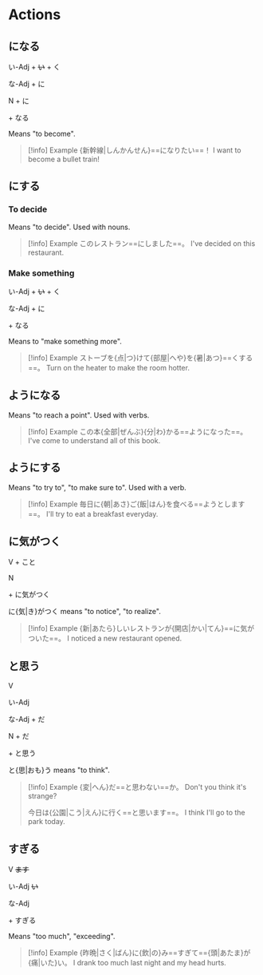 # Actions

## になる

<div class="usage">
<div class="left">
	<p><span class="box">い-Adj + <strike>い</strike> + く</span></p>
	<p><span class="box">な-Adj + に</span></p>
	<p><span class="box">N + に</span></p>
</div>
	<p class="right">+ なる</p>
</div>

Means "to become".

> [!info] Example
> {新幹線|しんかんせん}==になりたい==！
> I want to become a bullet train!

## にする

### To decide

Means "to decide".
Used with nouns.

> [!info] Example
> このレストラン==にしました==。
> I've decided on this restaurant.

### Make something

<div class="usage">
<div class="left">
	<p><span class="box">い-Adj + <strike>い</strike> + く</span></p>
	<p><span class="box">な-Adj + に</span></p>
</div>
	<p class="right">+ なる</p>
</div>

Means to "make something more".

> [!info] Example
> ストーブを{点|つ}けて{部屋|へや}を{暑|あつ}==くする==。
> Turn on the heater to make the room hotter.

## ようになる

Means "to reach a point". Used with verbs.

> [!info] Example
> この本{全部|ぜんぶ}{分|わ}かる==ようになった==。
> I've come to understand all of this book.

## ようにする

Means "to try to", "to make sure to".
Used with a verb.

> [!info] Example
> 毎日に{朝|あさ}ご{飯|はん}を食べる==ようとします==。
> I'll try to eat a breakfast everyday.

## に気がつく

<div class="usage">
<div class="left">
	<p><span class="box">V + こと</span></p>
	<p><span class="box">N</span></p>
</div>
	<p class="right">+ に気がつく</p>
</div>

に{気|き}がつく means "to notice", "to realize".

> [!info] Example
> {新|あたら}しいレストランが{開店|かい|てん}==に気がついた==。
> I noticed a new restaurant opened.

## と思う

<div class="usage">
<div class="left">
	<p><span class="box">V</span></p>
	<p><span class="box">い-Adj</span></p>
	<p><span class="box">な-Adj + だ</span></p>
	<p><span class="box">N + だ</span></p>
</div>
	<p class="right">+ と思う</p>
</div>

と{思|おも}う means "to think".

> [!info] Example
> {変|へん}だ==と思わない==か。
> Don't you think it's strange?
> 
> 今日は{公園|こう|えん}に行く==と思います==。
> I think I'll go to the park today.

## すぎる

<div class="usage">
<div class="left">
	<p><span class="box">V <strike>ます</strike></span></p>
	<p><span class="box">い-Adj <strike>い</strike></span></p>
	<p><span class="box">な-Adj</span></p>
</div>
	<p class="right">+ すぎる</p>
</div>

Means "too much", "exceeding".

> [!info] Example
> {昨晩|さく|ばん}に{飲|の}み==すぎて=={頭|あたま}が{痛|いた}い。
> I drank too much last night and my head hurts.
